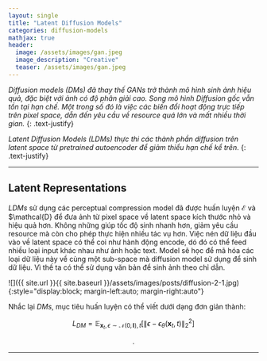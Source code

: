 ```yaml
---
layout: single
title: "Latent Diffusion Models"
categories: diffusion-models
mathjax: true
header:
  image: /assets/images/gan.jpeg
  image_description: "Creative"
  teaser: /assets/images/gan.jpeg
---
```


*Diffusion models (DMs) đã thay thế GANs trở thành mô hình sinh ảnh hiệu quả, đặc biệt với ảnh có độ phân giải cao. 
Song mô hình Diffusion gốc vẫn tồn tại hạn chế. Một trong số đó là việc các biến đổi hoạt động trực tiếp trên pixel 
space, dẫn đến yêu cầu về resource quá lớn và mất nhiều thời gian.*
{: .text-justify}

*Latent Diffusion Models (LDMs) thực thi các thành phần diffusion trên latent space từ pretrained autoencoder để giảm 
thiểu hạn chế kể trên*.
{: .text-justify}

---

## Latent Representations

*LDMs* sử dụng các perceptual compression model đã được huấn luyện $\mathcal{E}$ và $\mathcal{D} để đưa ảnh từ pixel space về 
latent space kích thước nhỏ và hiệu quả hơn. Không những giúp tốc độ sinh nhanh hơn, giảm yêu cầu resource mà còn cho 
phép thực hiện nhiều tác vụ hơn. Việc nén dữ liệu đầu vào về latent space có thể coi như hành động encode, dó đó có thể 
feed nhiều loại input khác nhau như ảnh hoặc text. Model sẽ học để mã hóa các loại dữ liệu này về cùng một sub-space mà 
diffusion model sử dụng để sinh dữ liệu. Vì thế ta có thể sử dụng văn bản để sinh ảnh theo chỉ dẫn.

![]({{ site.url }}{{ site.baseurl }}/assets/images/posts/diffusion-2-1.jpg){:style="display:block; margin-left:auto; margin-right:auto"}

Nhắc lại *DMs*, mục tiêu huấn luyện có thể viết dưới dạng đơn giản thành:

$$L_{DM} = \mathbb{E}_{\textbf{x}_t,\epsilon \sim \mathcal{N}(0,\mathbf{I}),t}\left[\lVert\epsilon - \epsilon_\theta(\textbf{x}_t,t)\rVert^2_2\right]$$


<div align="center">.</div> 

---